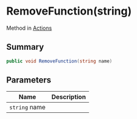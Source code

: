 # RemoveFunction(string)

Method in [Actions](broken-reference)

## Summary

```csharp
public void RemoveFunction(string name)
```

## Parameters

| Name          | Description |
| ------------- | ----------- |
| `string` name |             |
